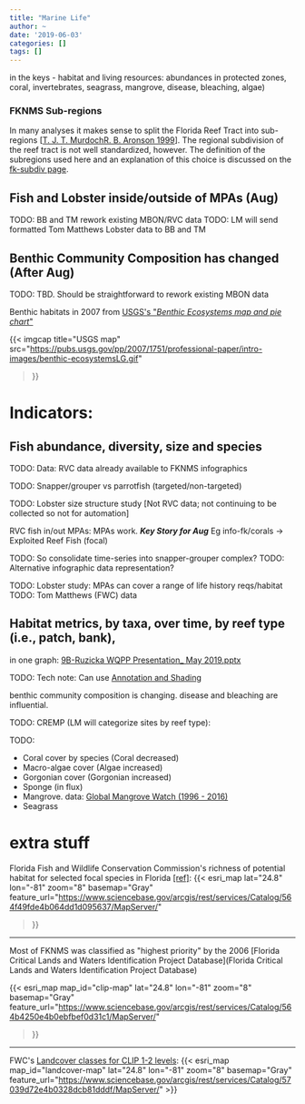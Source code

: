 ```yaml
---
title: "Marine Life"
author: ~
date: '2019-06-03'
categories: []
tags: []
---
```


in the keys - habitat and living resources: abundances in protected zones, coral, invertebrates, seagrass, mangrove, disease, bleaching, algae)


### FKNMS Sub-regions
In many analyses it makes sense to split the Florida Reef Tract into sub-regions [[T. J. T. MurdochR. B. Aronson
 1999](https://link.springer.com/article/10.1007/s003380050210)].
The regional subdivision of the reef tract is not well standardized, however.
The definition of the subregions used here and an explanation of this choice is discussed on the [fk-subdiv page](fk-subidv.md).

## Fish and Lobster inside/outside of MPAs (Aug)
TODO: BB and TM rework existing MBON/RVC data
TODO: LM will send formatted Tom Matthews Lobster data to BB and TM

## Benthic Community Composition has changed (After Aug)
TODO: TBD. Should be straightforward to rework existing MBON data

Benthic habitats in 2007 from [USGS's "*Benthic Ecosystems map and pie chart*"](https://pubs.usgs.gov/pp/2007/1751/professional-paper/figures/benthic-ecosystems.html)

{{< imgcap
    title="USGS map" src="https://pubs.usgs.gov/pp/2007/1751/professional-paper/intro-images/benthic-ecosystemsLG.gif"
>}}

# Indicators:
## Fish abundance, diversity, size and species
TODO: Data: RVC data already available to FKNMS infographics

TODO: Snapper/grouper vs parrotfish (targeted/non-targeted)

TODO: Lobster size structure study [Not RVC data; not continuing to be collected so not for automation]

RVC fish in/out MPAs: MPAs work. ***Key Story for Aug***
Eg info-fk/corals -> Exploited Reef Fish (focal)

TODO: So consolidate time-series into snapper-grouper complex?
TODO: Alternative infographic data representation?

TODO: Lobster study: MPAs can cover a range of life history reqs/habitat
TODO: Tom Matthews (FWC) data


## Habitat metrics, by taxa, over time, by reef type (i.e., patch, bank),
in one graph:
[9B-Ruzicka WQPP Presentation_ May 2019.pptx](https://drive.google.com/open?id=181OYdxt0sXZYVNqz41f6m9KZQMdS2Ex0)

TODO: Tech note: Can use [Annotation and Shading](https://rstudio.github.io/dygraphs/gallery-annotations.html)

benthic community composition is changing.
disease and bleaching are influential.

TODO: CREMP (LM will categorize sites by reef type):

TODO:
* Coral cover by species (Coral decreased)
* Macro-algae cover (Algae increased)
* Gorgonian cover (Gorgonian increased)
* Sponge (in flux)
* Mangrove. data: [Global Mangrove Watch (1996 - 2016)](http://data.unep-wcmc.org/datasets/4)
* Seagrass

# extra stuff

Florida Fish and Wildlife Conservation Commission's richness of potential habitat for selected focal species in Florida [[ref]](https://flcpa.databasin.org/datasets/4372d400ff8444719c86175000ed7de8):
{{< esri_map
    lat="24.8" lon="-81" zoom="8"
    basemap="Gray"
    feature_url="https://www.sciencebase.gov/arcgis/rest/services/Catalog/564f49fde4b064dd1d095637/MapServer/"
>}}

----------------------------------------------------------------------------

Most of FKNMS was classified as "highest priority" by the 2006 [Florida Critical Lands and Waters Identification Project Database](Florida Critical Lands and Waters Identification Project Database)

{{< esri_map
    map_id="clip-map"
    lat="24.8" lon="-81" zoom="8"
    basemap="Gray"
    feature_url="https://www.sciencebase.gov/arcgis/rest/services/Catalog/564b4250e4b0ebfbef0d31c1/MapServer/"
>}}

----------------------------------------------------------------------------

FWC's [Landcover classes for CLIP 1-2 levels](https://flcpa.databasin.org/datasets/4befbffb3ec0492aa890297c4b4abc33):
{{< esri_map
    map_id="landcover-map"
    lat="24.8" lon="-81" zoom="8"
    basemap="Gray"
    feature_url="https://www.sciencebase.gov/arcgis/rest/services/Catalog/57039d72e4b0328dcb81dddf/MapServer/"
    >}}
